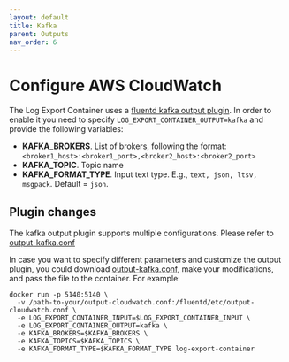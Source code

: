 ```yaml
---
layout: default
title: Kafka
parent: Outputs
nav_order: 6
---
```

# Configure AWS CloudWatch

The Log Export Container uses a [fluentd kafka output plugin](https://github.com/fluent/fluent-plugin-kafka). In order to enable it you need to specify `LOG_EXPORT_CONTAINER_OUTPUT=kafka` and provide the following variables:
* **KAFKA_BROKERS**. List of brokers, following the format: `<broker1_host>:<broker1_port>,<broker2_host>:<broker2_port>`
* **KAFKA_TOPIC**. Topic name 
* **KAFKA_FORMAT_TYPE**. Input text type. E.g., `text, json, ltsv, msgpack`. Default = `json`.

## Plugin changes

The kafka output plugin supports multiple configurations. Please refer to [output-kafka.conf](../../fluentd/etc/output-kafka.conf)

In case you want to specify different parameters and customize the output plugin, you could download [output-kafka.conf](../../fluentd/etc/output-kafka.conf), make your modifications, and pass the file to the container. For example:
```
docker run -p 5140:5140 \
  -v /path-to-your/output-cloudwatch.conf:/fluentd/etc/output-cloudwatch.conf \
  -e LOG_EXPORT_CONTAINER_INPUT=$LOG_EXPORT_CONTAINER_INPUT \
  -e LOG_EXPORT_CONTAINER_OUTPUT=kafka \
  -e KAFKA_BROKERS=$KAFKA_BROKERS \
  -e KAFKA_TOPICS=$KAFKA_TOPICS \
  -e KAFKA_FORMAT_TYPE=$KAFKA_FORMAT_TYPE log-export-container
```
